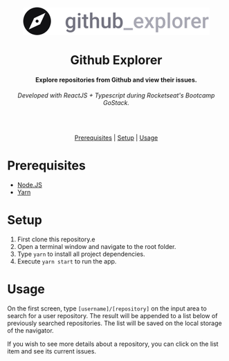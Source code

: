 <h1 align="center">
  <img  src="src/assets/logo.svg"/>
  <br>
  <br>
  Github Explorer
</h1>

<h4 align="center">
  Explore repositories from Github and view their issues. 
</h4>

<h6 align="center">
  Developed with ReactJS + Typescript during Rocketseat's Bootcamp GoStack.
</h6>

<br/>

<p align="center">
  <a href="#prerequisites">Prerequisites</a> |
  <a href="#setup">Setup</a> |
  <a href="#usage">Usage</a>
</p>

# Prerequisites

* [Node.JS](https://nodejs.org/)
* [Yarn](https://classic.yarnpkg.com/)

# Setup

1. First clone this repository.e
2. Open a terminal window and navigate to the root folder.
3. Type `yarn` to install all project dependencies.
4. Execute `yarn start` to run the app.

# Usage

On the first screen, type `[username]/[repository]` on the input area to search for a user repository. The result will be appended to a list below of previously searched repositories. The list will be saved on the local storage of the navigator.

If you wish to see more details about a repository, you can click on the list item and see its current issues.

